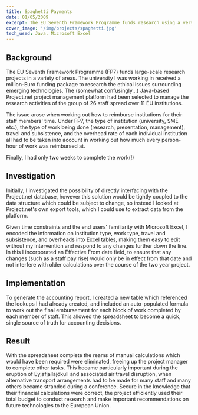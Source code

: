 ```yaml
---
title: Spaghetti Payments
date: 01/05/2009
excerpt: The EU Seventh Framework Programme funds research using a very specific reimbursement model. Working this out manually on a regular basis would be time-consuming, expensive, and awkward, given the constraints of the project management system used. Could I find ways to make this process less time-consuming?
cover_image: '/img/projects/spaghetti.jpg'
tech_used: Java, Microsoft Excel
---
```

## Background
The EU Seventh Framework Programme (FP7) funds large-scale research projects in a variety of areas. The university I was working in received a million-Euro funding package to research the ethical issues surrounding emerging technologies. The (somewhat confusingly...) Java-based Project.net project management platform had been selected to manage the research activities of the group of 26 staff spread over 11 EU institutions.

The issue arose when working out how to reimburse institutions for their staff members' time. Under FP7, the type of institution (university, SME etc.), the type of work being done (research, presentation, management), travel and subsistence, and the overhead rate of each individual institution all had to be taken into account in working out how much every person-hour of work was reimbursed at.

Finally, I had only two weeks to complete the work(!)

## Investigation
Initially, I investigated the possibility of directly interfacing with the Project.net database, however this solution would be tightly coupled to the data structure which could be subject to change, so instead I looked at Project.net's own export tools, which I could use to extract data from the platform. 

Given time constraints and the end users' familiarity with Microsoft Excel, I encoded the information on institution type, work type, travel and subsistence, and overheads into Excel tables, making them easy to edit without my intervention and respond to any changes further down the line. In this I incorporated an Effective From date field, to ensure that any changes (such as a staff pay rise) would only be in effect from that date and not interfere with older calculations over the course of the two year project.

## Implementation
To generate the accounting report, I created a new table which referenced the lookups I had already created, and included an auto-populated formula to work out the final embursement for each block of work completed by each member of staff. This allowed the spreadsheet to become a quick, single source of truth for accounting decisions.

## Result
With the spreadsheet complete the reams of manual calculations which would have been required were eliminated, freeing up the project manager to complete other tasks. This became particularly important during the eruption of Eyjafjallajökull and associated air travel disruption, when alternative transport arrangements had to be made for many staff and many others became stranded during a conference. Secure in the knowledge that their financial calculations were correct, the project efficiently used their total budget to conduct research and make important recommendations on future technologies to the European Union.